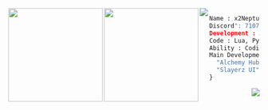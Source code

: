 <img align="left" src="https://cdn.discordapp.com/attachments/1170025747872751736/1170390944063959110/N.png" width="189"/>

<img align="left" src="https://cdn.discordapp.com/attachments/1170025747872751736/1170390773636812800/Profile3.png" width="189"/>


<img align="left" src="https://github-readme-stats.vercel.app/api?username=x2-Neptune&theme=algolia&hide_border=false&include_all_commits=true&count_private=false"/>


```py
Name : x2Neptune
Discord": 710731327611207692
Development : Alchemy Hub, Crazzy Hub, Phoenix Hub
Code : Lua, Py, Html, Js, Node
Ability : Coding , Bypass , Decoder , Design
Main Development : {
  "Alchemy Hub": "Free Script Hub support PC / Mobile with high quality",
  "Slayerz UI": "Free Ui Library that support PC / Mobile will stable!"
}
```


<img align="right" src="https://github-readme-streak-stats.herokuapp.com/?user=x2-Neptune&theme=algolia&hide_border=false" />
